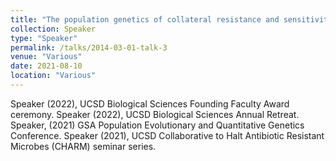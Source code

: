 ```yaml
---
title: "The population genetics of collateral resistance and sensitivity"
collection: Speaker
type: "Speaker"
permalink: /talks/2014-03-01-talk-3
venue: "Various"
date: 2021-08-10
location: "Various"
---
```


Speaker (2022), UCSD Biological Sciences Founding Faculty Award ceremony.
Speaker (2022), UCSD Biological Sciences Annual Retreat.
Speaker, (2021) GSA Population Evolutionary and Quantitative Genetics Conference.
Speaker (2021), UCSD Collaborative to Halt Antibiotic Resistant Microbes (CHARM) seminar series.
